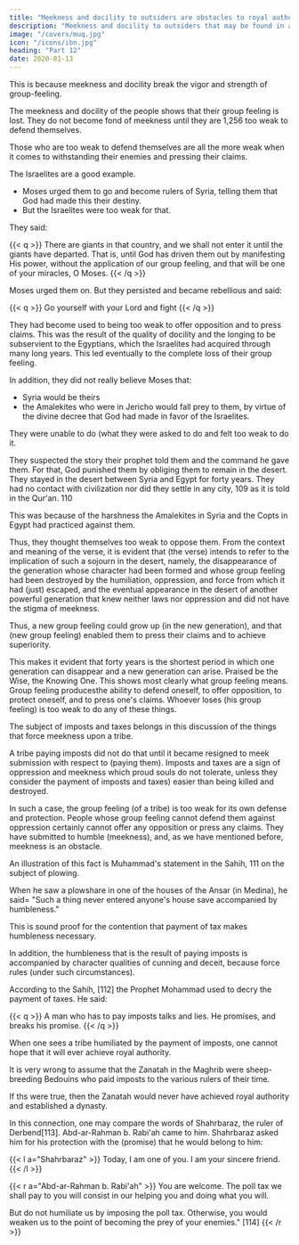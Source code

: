 ```yaml
---
title: "Meekness and docility to outsiders are obstacles to royal authority"
description: "Meekness and docility to outsiders that may be found in a tribe are obstacles to royal authority"
image: "/covers/muq.jpg"
icon: "/icons/ibn.jpg"
heading: "Part 12"
date: 2020-01-13
---
```




This is because meekness and docility break the vigor and strength of group-feeling. 

The meekness and docility of the people shows that their group feeling is lost. They do not become fond of meekness until they are 1,256 too weak to defend themselves. 

Those who are too weak to defend themselves are all the more weak when it comes to withstanding their enemies and pressing their claims.

The Israelites are a good example.
- Moses urged them to go and become rulers of Syria, telling them that God had made this their destiny. 
- But the Israelites were too weak for that.

They said:

{{< q >}}
There are giants in that country, and we shall not enter it until the giants have departed. <!-- 106 -->That is, until God has driven them out by manifesting His power, without the application of our group feeling, and that will be one of your miracles, O Moses.
{{< /q >}}

Moses urged them on. But they persisted and became rebellious and said:

{{< q >}}
Go yourself with your Lord and fight <!-- 107 -->
{{< /q >}}


<!-- The reason for their attitude was that  -->

They had become used to being too weak to offer opposition and to press claims. <!-- 108  --> This was the result of
the quality of docility and the longing to be subservient to the Egyptians, which the Israelites had acquired through many long years. This led eventually to the complete loss of their group feeling. 

In addition, they did not really believe Moses that:
- Syria would be theirs
- the Amalekites who were in Jericho would fall prey to them, by virtue of the divine decree that God had made in favor of the Israelites. 

They were unable to do (what they were asked to do and felt too weak to do it. 

<!-- They realized that they were too weak to press any claims, because they had acquired the quality of meekness.  -->

They suspected the story their prophet told them and the command he gave them. For that, God punished them by obliging them to remain in the desert. They stayed in the desert between Syria and Egypt for forty years. They had no contact with civilization nor did they settle in any city, 109 as it is told in the Qur'an. 110 

This was because of the harshness the Amalekites in Syria and the Copts in Egypt had practiced against them. 

Thus, they thought themselves too weak to oppose them. From the context and meaning of the verse, it is evident that (the verse) intends to refer to the implication of such a sojourn in the desert, namely, the disappearance of the generation whose character had been formed and whose group feeling had been destroyed by the humiliation, oppression, and force from which it had (just) escaped, and the eventual appearance in the desert of another powerful generation that knew neither laws nor oppression and did not have the stigma of meekness. 

Thus, a new group feeling could grow up (in the new generation), and that (new group feeling) enabled them to press their claims and to achieve superiority. 

This makes it evident that forty years is the shortest period in which one generation can disappear and a new generation can
arise. Praised be the Wise, the Knowing One. This shows most clearly what group feeling means. Group feeling producesthe ability to defend oneself, to offer opposition, to protect oneself, and to press one's claims. Whoever loses (his group feeling) is too weak to do any of these things.

The subject of imposts and taxes belongs in this discussion of the things that force meekness upon a tribe.

A tribe paying imposts did not do that until it became resigned to meek submission with respect to (paying them). Imposts and taxes are a sign of oppression and meekness which proud souls do not tolerate, unless they consider the payment of imposts and taxes) easier than being killed and destroyed. 

In such a case, the group feeling (of a tribe) is too weak for its own defense and protection. People whose group feeling cannot defend them against oppression certainly cannot offer any opposition or press any claims. They have submitted to humble
(meekness), and, as we have mentioned before, meekness is an obstacle.

An illustration of this fact is Muhammad's statement in the Sahih, 111 on the subject of plowing. 

When he saw a plowshare in one of the houses of the Ansar (in Medina), he said= "Such a thing never entered anyone's house save accompanied by humbleness." 

This is sound proof for the contention that payment of tax makes humbleness necessary. 

In addition, the humbleness that is the result of paying imposts is accompanied by character qualities of cunning and deceit, because force rules (under such circumstances). 

According to the Sahih, [112] the Prophet Mohammad used to decry the payment of taxes. He said:

{{< q >}}
A man who has to pay imposts talks and lies. He promises, and breaks his promise.
{{< /q >}}

When one sees a tribe humiliated by the payment of imposts, one cannot hope that it will ever achieve royal authority.

It is very wrong to assume that the Zanatah in the Maghrib were sheep-breeding Bedouins who paid imposts to the various rulers of their time. 

If ths were true, then the Zanatah would never have achieved royal authority and established a dynasty. 

In this connection, one may compare the words of Shahrbaraz, the ruler of Derbend[113].  Abd-ar-Rahman b. Rabi'ah came to him. Shahrbaraz asked him for his protection with the (promise) that he would belong to him: 

{{< l a="Shahrbaraz" >}}
Today, I am one of you. I am your sincere friend.
{{< /l >}}

{{< r a="Abd-ar-Rahman b. Rabi'ah" >}}
You are welcome. The poll tax we shall pay to you will consist in our helping you and doing what you will. 

But do not humiliate us by imposing the poll tax. Otherwise, you would weaken us to the point of becoming the prey of your enemies." [114]
{{< /r >}}
